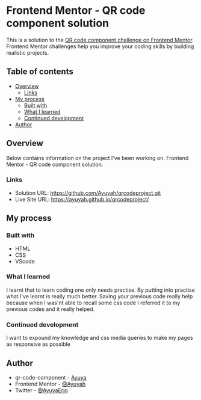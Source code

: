 # Frontend Mentor - QR code component solution

This is a solution to the [QR code component challenge on Frontend Mentor](https://www.frontendmentor.io/challenges/qr-code-component-iux_sIO_H). Frontend Mentor challenges help you improve your coding skills by building realistic projects. 

## Table of contents

- [Overview](#overview)
  - [Links](#links)
- [My process](#my-process)
  - [Built with](#built-with)
  - [What I learned](#what-i-learned)
  - [Continued development](#continued-development)
- [Author](#author)

## Overview
Below contains information on the project I've been working on. Frontend Mentor - QR code component solution.

### Links

- Solution URL: https://github.com/Ayuyah/qrcodeproject.git
- Live Site URL: https://ayuyah.github.io/qrcodeproject/

## My process

### Built with

- HTML
- CSS
- VScode


### What I learned

I learnt that to learn coding one only needs practise. By putting into practise what I've learnt is really much better. 
Saving your previous code really help because when I was'nt able to recall some css code I referred it to my previous codes and it really helped.


### Continued development

I want to expound my knowledge and css media queries to make my pages as responsive as possible



## Author

- qr-code-component - [Ayuya](https://www.your-site.com)
- Frontend Mentor - [@Ayuyah](https://www.frontendmentor.io/profile/Ayuyah)
- Twitter - [@AyuyaEriq](https://www.twitter.com/AyuyaEriq)
